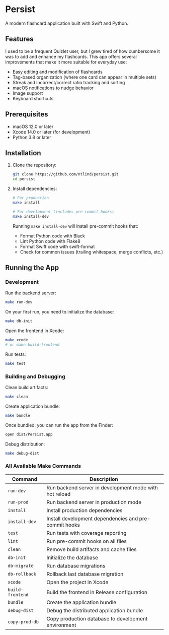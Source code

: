# Persist

A modern flashcard application built with Swift and Python.

## Features

I used to be a frequent Quizlet user, but I grew tired of how cumbersome it was to add and enhance my flashcards. This app offers several improvements that make it more suitable for everyday use:

- Easy editing and modification of flashcards
- Tag-based organization (where one card can appear in multiple sets)
- Streak and incorrect/correct ratio tracking and sorting
- macOS notifications to nudge behavior
- Image support
- Keyboard shortcuts

## Prerequisites

- macOS 12.0 or later
- Xcode 14.0 or later (for development)
- Python 3.8 or later

## Installation

1. Clone the repository:
   ```bash
   git clone https://github.com/ntlind/persist.git
   cd persist
   ```

2. Install dependencies:
   ```bash
   # For production
   make install

   # For development (includes pre-commit hooks)
   make install-dev
   ```

    Running `make install-dev` will install pre-commit hooks that:
    - Format Python code with Black
    - Lint Python code with Flake8
    - Format Swift code with swift-format
    - Check for common issues (trailing whitespace, merge conflicts, etc.)


## Running the App

### Development

Run the backend server:
```bash
make run-dev
```

On your first run, you need to initialize the database:
```bash
make db-init
```

Open the frontend in Xcode:
```bash
make xcode
# or make build-frontend
```

Run tests:
```bash
make test
```

### Building and Debugging

Clean build artifacts:
```bash
make clean
```

Create application bundle:
```bash
make bundle
```

Once bundled, you can run the app from the Finder:
```bash
open dist/Persist.app
```

Debug distribution:
```bash
make debug-dist
```

### All Available Make Commands

| Command | Description |
|---------|-------------|
| `run-dev` | Run backend server in development mode with hot reload |
| `run-prod` | Run backend server in production mode |
| `install` | Install production dependencies |
| `install-dev` | Install development dependencies and pre-commit hooks |
| `test` | Run tests with coverage reporting |
| `lint` | Run pre-commit hooks on all files |
| `clean` | Remove build artifacts and cache files |
| `db-init` | Initialize the database |
| `db-migrate` | Run database migrations |
| `db-rollback` | Rollback last database migration |
| `xcode` | Open the project in Xcode |
| `build-frontend` | Build the frontend in Release configuration |
| `bundle` | Create the application bundle |
| `debug-dist` | Debug the distributed application bundle |
| `copy-prod-db` | Copy production database to development environment |
